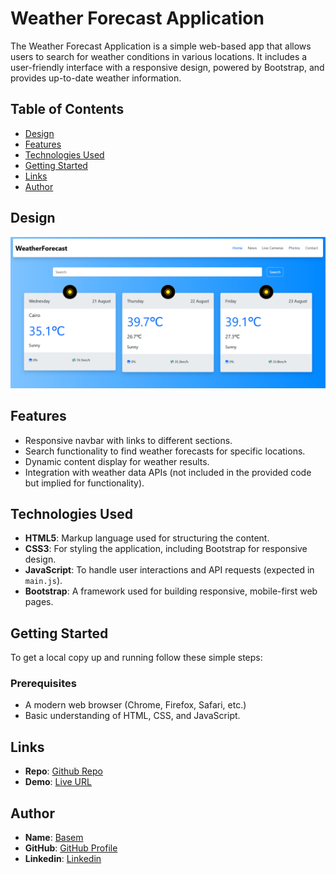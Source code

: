 # Weather Forecast Application

The Weather Forecast Application is a simple web-based app that allows users to search for weather conditions in various locations. It includes a user-friendly interface with a responsive design, powered by Bootstrap, and provides up-to-date weather information.

## Table of Contents
- [Design](#design)
- [Features](#features)
- [Technologies Used](#technologies-used)
- [Getting Started](#getting-started)
- [Links](#links)
- [Author](#author)

## Design

![Design](./design/design.png)

## Features
- Responsive navbar with links to different sections.
- Search functionality to find weather forecasts for specific locations.
- Dynamic content display for weather results.
- Integration with weather data APIs (not included in the provided code but implied for functionality).

## Technologies Used
- **HTML5**: Markup language used for structuring the content.
- **CSS3**: For styling the application, including Bootstrap for responsive design.
- **JavaScript**: To handle user interactions and API requests (expected in `main.js`).
- **Bootstrap**: A framework used for building responsive, mobile-first web pages.

## Getting Started
To get a local copy up and running follow these simple steps:

### Prerequisites
- A modern web browser (Chrome, Firefox, Safari, etc.)
- Basic understanding of HTML, CSS, and JavaScript.

## Links

- **Repo**: [Github Repo](https://github.com/basemsameh/Weather-Forecast.git)
- **Demo**: [Live URL](https://basemsameh.github.io/Todo-List-App/)

## Author

- **Name**: [Basem](Basem)
- **GitHub**: [GitHub Profile](https://github.com/basemsameh)
- **Linkedin**: [Linkedin](https://www.linkedin.com/in/basem-sameh-671b5b212/)